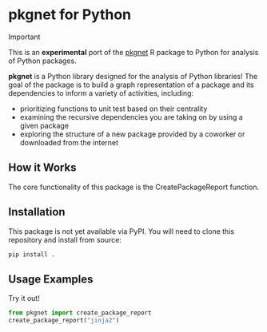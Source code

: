 # pkgnet for Python

> [!IMPORTANT]
> This is an **experimental** port of the [pkgnet](https://github.com/uptake/pkgnet) R package to Python for analysis of Python packages.

**pkgnet** is a Python library designed for the analysis of Python libraries! The goal of the package is to build a graph representation of a package and its dependencies to inform a variety of activities, including:

- prioritizing functions to unit test based on their centrality
- examining the recursive dependencies you are taking on by using a given package
- exploring the structure of a new package provided by a coworker or downloaded from the internet

## How it Works

The core functionality of this package is the CreatePackageReport function.

## Installation

This package is not yet available via PyPI. You will need to clone this repository and install from source:

```bash
pip install .
```

## Usage Examples

Try it out!

```python
from pkgnet import create_package_report
create_package_report("jinja2")
```
